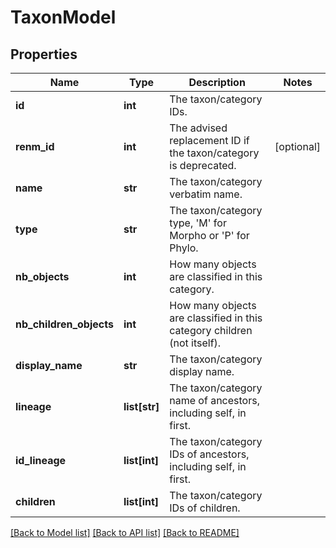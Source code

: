 # TaxonModel

## Properties
Name | Type | Description | Notes
------------ | ------------- | ------------- | -------------
**id** | **int** | The taxon/category IDs. | 
**renm_id** | **int** | The advised replacement ID if the taxon/category is deprecated. | [optional] 
**name** | **str** | The taxon/category verbatim name. | 
**type** | **str** | The taxon/category type, &#39;M&#39; for Morpho or &#39;P&#39; for Phylo. | 
**nb_objects** | **int** | How many objects are classified in this category. | 
**nb_children_objects** | **int** | How many objects are classified in this category children (not itself). | 
**display_name** | **str** | The taxon/category display name. | 
**lineage** | **list[str]** | The taxon/category name of ancestors, including self, in first. | 
**id_lineage** | **list[int]** | The taxon/category IDs of ancestors, including self, in first. | 
**children** | **list[int]** | The taxon/category IDs of children. | 

[[Back to Model list]](../README.md#documentation-for-models) [[Back to API list]](../README.md#documentation-for-api-endpoints) [[Back to README]](../README.md)


